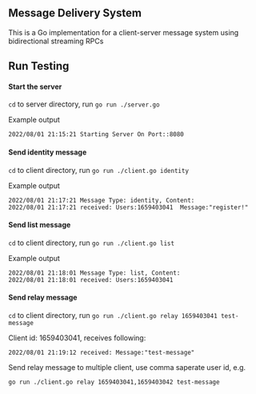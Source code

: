 ## Message Delivery System

This is a Go implementation for a client-server message system using bidirectional streaming RPCs

## Run Testing

#### Start the server
`cd` to server directory, run `go run ./server.go`

Example output
```
2022/08/01 21:15:21 Starting Server On Port::8080
```

#### Send identity message
`cd` to client directory, run `go run ./client.go identity`

Example output
```
2022/08/01 21:17:21 Message Type: identity, Content: 
2022/08/01 21:17:21 received: Users:1659403041  Message:"register!"
```

#### Send list message
`cd` to client directory, run `go run ./client.go list`

Example output
```
2022/08/01 21:18:01 Message Type: list, Content: 
2022/08/01 21:18:01 received: Users:1659403041
```

#### Send relay message
`cd` to client directory, run `go run ./client.go relay 1659403041 test-message`

Client id: 1659403041, receives following:
```
2022/08/01 21:19:12 received: Message:"test-message"
```

Send relay message to multiple client, use comma saperate user id, e.g. 

`go run ./client.go relay 1659403041,1659403042 test-message`
